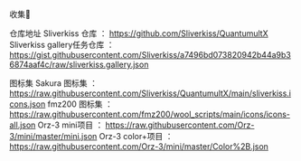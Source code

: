 收集🌟


仓库地址
Sliverkiss 仓库 ： https://github.com/Sliverkiss/QuantumultX
Sliverkiss gallery任务仓库 ： https://gist.githubusercontent.com/Sliverkiss/a7496bd073820942b44a9b36874aaf4c/raw/sliverkiss.gallery.json


图标集
Sakura 图标集 ： https://raw.githubusercontent.com/Sliverkiss/QuantumultX/main/sliverkiss.icons.json
fmz200 图标集 ： https://raw.githubusercontent.com/fmz200/wool_scripts/main/icons/icons-all.json
Orz-3 mini项目 ： https://raw.githubusercontent.com/Orz-3/mini/master/mini.json
Orz-3 color+项目 ： https://raw.githubusercontent.com/Orz-3/mini/master/Color%2B.json
